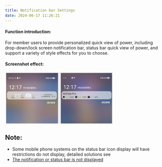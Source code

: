 ```yaml
---
title: Notification bar Settings
date: 2024-06-17 11:26:21
---
```

#### Function introduction:
For member users to provide personalized quick view of power, including drop-down/lock screen notification bar, status bar quick view of power, and support a variety of style effects for you to choose.

#### Screenshot effect:
<img src="notification_bar/img.png" width="70%" alt="">

## Note:
- Some mobile phone systems on the status bar icon display will have restrictions do not display, detailed solutions see
- [The notification or status bar is not displayed](/faq/notification_bar)
